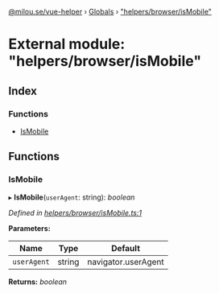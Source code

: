 [@milou.se/vue-helper](../README.md) › [Globals](../globals.md) › ["helpers/browser/isMobile"](_helpers_browser_ismobile_.md)

# External module: "helpers/browser/isMobile"

## Index

### Functions

* [IsMobile](_helpers_browser_ismobile_.md#ismobile)

## Functions

###  IsMobile

▸ **IsMobile**(`userAgent`: string): *boolean*

*Defined in [helpers/browser/isMobile.ts:1](https://github.com/milou-se/milou-vue-helper/blob/1661c8d/src/helpers/browser/isMobile.ts#L1)*

**Parameters:**

Name | Type | Default |
------ | ------ | ------ |
`userAgent` | string |  navigator.userAgent || navigator.vendor || (window as any).opera |

**Returns:** *boolean*
